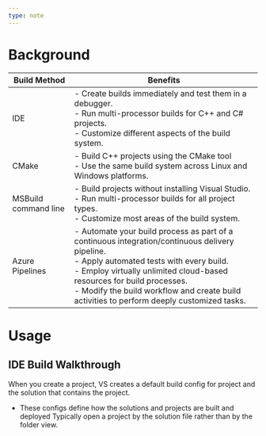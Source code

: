 ```yaml
---
type: note
---
```

# Background
| Build Method         | Benefits                                                                                                                                                                                                                                                                                                                     |
| -------------------- | ---------------------------------------------------------------------------------------------------------------------------------------------------------------------------------------------------------------------------------------------------------------------------------------------------------------------------- |
| IDE                  | - Create builds immediately and test them in a debugger.  <br>- Run multi-processor builds for C++ and C# projects.  <br>- Customize different aspects of the build system.                                                                                                                                                  |
| CMake                | - Build C++ projects using the CMake tool  <br>- Use the same build system across Linux and Windows platforms.                                                                                                                                                                                                               |
| MSBuild command line | - Build projects without installing Visual Studio.  <br>- Run multi-processor builds for all project types.  <br>- Customize most areas of the build system.                                                                                                                                                                 |
| Azure Pipelines      | - Automate your build process as part of a continuous integration/continuous delivery pipeline.  <br>- Apply automated tests with every build.  <br>- Employ virtually unlimited cloud-based resources for build processes.  <br>- Modify the build workflow and create build activities to perform deeply customized tasks. |
# Usage
## IDE Build Walkthrough
When you create a project, VS creates a default build config for project and the solution that contains the project. 
- These configs define how the solutions and projects are built and deployed
Typically open a project by the solution file rather than by the folder view. 